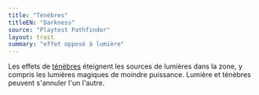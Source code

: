 ```yaml
---
title: "Ténèbres"
titleEN: "Darkness"
source: "Playtest Pathfinder"
layout: trait
summary: "effet opposé à lumière"
---
```


Les effets de [ténèbres](/ch9-jouer-à-pathfinder/perception.html#lumières) éteignent les sources de lumières dans la zone, y compris les lumières magiques de moindre puissance. Lumière et ténèbres peuvent s'annuler l'un l'autre.
